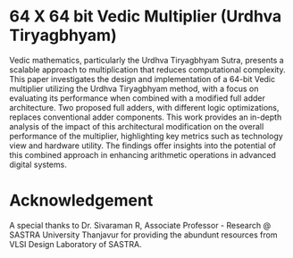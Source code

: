 # 64 X 64 bit Vedic Multiplier (Urdhva Tiryagbhyam)

Vedic mathematics, particularly the Urdhva Tiryagbhyam Sutra, presents a scalable approach to multiplication that reduces computational complexity. This paper investigates the design and implementation of a 64-bit Vedic multiplier utilizing the Urdhva Tiryagbhyam method, with a focus on evaluating its performance when combined with a modified full adder architecture. Two proposed full
adders, with different logic optimizations, replaces conventional adder components. This work provides an in-depth analysis of the impact of this architectural modification on the overall performance
of the multiplier, highlighting key metrics such as technology view and hardware utility. The findings offer insights into the potential of this combined approach in enhancing arithmetic operations in advanced digital systems.


# Acknowledgement

A special thanks to Dr. Sivaraman R, Associate Professor - Research @ SASTRA University Thanjavur for providing the abundunt resources from VLSI Design Laboratory of SASTRA.
